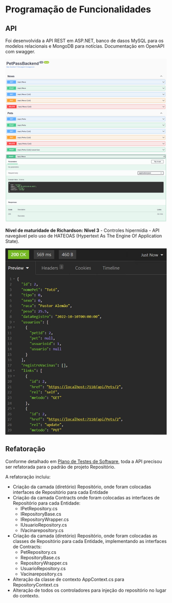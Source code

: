 # Programação de Funcionalidades

## API
Foi desenvolvida a API REST em ASP.NET, banco de dasos MySQL para os modelos relacionais e MongoDB para notícias.
Documentação em OpenAPI com swagger.

![Documentacao](./img/API_Doc1.png)
![Documentacao](./img/API_Doc2.png)

**Nível de maturidade de Richardson: Nível 3** - Controles hipermídia - API navegável pelo uso de HATEOAS (Hypertext As The Engine Of Application State).

![HATEOAS](./img/API_HATEOAS.jpg)

## Refatoração

Conforme detalhado em <a href="8-Plano de Testes de Software.md"> Plano de Testes de Software</a>, toda a API precisou ser refatorada para o padrão de projeto Repositório.

A refatoração incluiu:
- Criação da camada (diretório) Repositório, onde foram colocadas interfaces de Repositório para cada Entidade
- Criação da camada Contracts onde foram colocadas as interfaces de Repositório para cada Entidade:
    - IPetRepository.cs
    - IRepositoryBase.cs
    - IRepositoryWrapper.cs
    - IUsuarioRepository.cs
    - IVacinarepository.cs
- Criação da camada (diretório) Repositório, onde foram colocadas as classes de Repositório para cada Entidade, implementando as interfaces de Contracts:
    - PetRepository.cs
    - RepositoryBase.cs
    - RepositoryWrapper.cs
    - UsuarioRepository.cs
    - Vacinarepository.cs
- Alteração da classe de contexto AppContext.cs para RepositoryContext.cs
- Alteração de todos os controladores para injeção do repositório no lugar do contexto.

